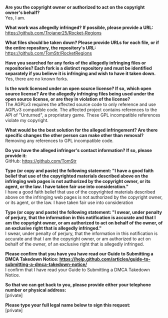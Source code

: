 **Are you the copyright owner or authorized to act on the copyright owner's behalf?**  
Yes, I am.

**What work was allegedly infringed? If possible, please provide a URL:**  
https://github.com/Trojaner25/Rocket-Regions

**What files should be taken down? Please provide URLs for each file, or if the entire repository, the repository's URL:**  
https://github.com/TomStr/RocketRegions

**Have you searched for any forks of the allegedly infringing files or repositories? Each fork is a distinct repository and must be identified separately if you believe it is infringing and wish to have it taken down.**  
Yes, there are no known forks.

**Is the work licensed under an open source license? If so, which open source license? Are the allegedly infringing files being used under the open source license, or are they in violation of the license?**  
The AGPLv3 requires the affected source code to only reference and use AGPLv3 compatible code. The affected project contains references to the API of "Unturned", a proprietary game. These GPL incompatible references violate my copyright.

**What would be the best solution for the alleged infringement? Are there specific changes the other person can make other than removal?**  
Removing any references to GPL incompatible code.

**Do you have the alleged infringer's contact information? If so, please provide it:**  
GitHub: https://github.com/TomStr

**Type (or copy and paste) the following statement: "I have a good faith belief that use of the copyrighted materials described above on the infringing web pages is not authorized by the copyright owner, or its agent, or the law. I have taken fair use into consideration."**  
I have a good faith belief that use of the copyrighted materials described above on the infringing web pages is not authorized by the copyright owner, or its agent, or the law. I have taken fair use into consideration

**Type (or copy and paste) the following statement: "I swear, under penalty of perjury, that the information in this notification is accurate and that I am the copyright owner, or am authorized to act on behalf of the owner, of an exclusive right that is allegedly infringed."**  
I swear, under penalty of perjury, that the information in this notification is accurate and that I am the copyright owner, or am authorized to act on behalf of the owner, of an exclusive right that is allegedly infringed.

**Please confirm that you have you have read our Guide to Submitting a DMCA Takedown Notice: https://help.github.com/articles/guide-to-submitting-a-dmca-takedown-notice/**  
I confirm that I have read your Guide to Submitting a DMCA Takedown Notice.

**So that we can get back to you, please provide either your telephone number or physical address:**  
[private]

**Please type your full legal name below to sign this request:**  
[private]
